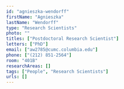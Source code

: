 ```yaml
---
id: "agnieszka-wendorff"
firstName: "Agnieszka"
lastName: "Wendorff"
type: "Research Scientists"
photo: ""
titles: ["Postdoctoral Research Scientist"]
letters: ["PhD"]
email: ["aw2785@cumc.columbia.edu"]
phone: ["(212) 851-2564"]
room: "401B"
researchAreas: []
tags: ["People", "Research Scientists"]
urls: []
---
```

